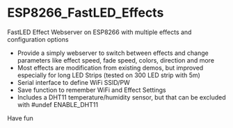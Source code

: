 # ESP8266_FastLED_Effects
FastLED Effect Webserver on ESP8266 with multiple effects and configuration options

- Provide a simply webserver to switch between effects and change parameters like effect speed, fade speed, colors, direction and more
- Most effects are modification from existing demos, but improved especially for long LED Strips (tested on 300 LED strip with 5m)
- Serial interface to define WiFi SSID/PW
- Save function to remember WiFi and Effect Settings
- Includes a DHT11 temperature/humidity sensor, but that can be excluded with #undef ENABLE_DHT11

Have fun

